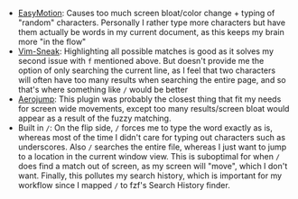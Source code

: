 * [EasyMotion](https://github.com/easymotion/vim-easymotion): Causes too much screen bloat/color change + typing of "random" characters. Personally I rather type more characters but have them actually be words in my current document, as this keeps my brain more "in the flow"
* [Vim-Sneak](https://github.com/justinmk/vim-sneak): Highlighting all possible matches is good as it solves my second issue with `f` mentioned above. But doesn't provide me the option of only searching the current line, as I feel that two characters will often have too many results when searching the entire page, and so that's where something like `/` would be better
* [Aerojump](https://github.com/ripxorip/aerojump.nvim): This plugin was probably the closest thing that fit my needs for screen wide movements, except too many results/screen bloat would appear as a result of the fuzzy matching.
* Built in `/`: On the flip side, `/` forces me to type the word exactly as is, whereas most of the time I didn't care for typing out characters such as underscores. Also `/` searches the entire file, whereas I just want to jump to a location in the current window view. This is suboptimal for when `/` does find a match out of screen, as my screen will "move", which I don't want. Finally, this pollutes my search history, which is important for my workflow since I mapped `/` to fzf's Search History finder.


